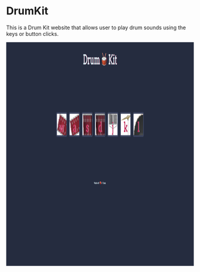 # DrumKit

This is a Drum Kit website that allows user to play drum sounds using the keys or button clicks.

<img src="./Screenshot.png" width="1200" height="600">
